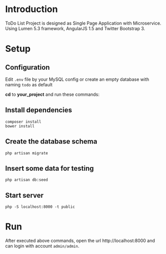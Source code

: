 # Introduction

ToDo List Project is designed as Single Page Application with Microservice.
Using Lumen 5.3 framework, AngularJS 1.5 and Twitter Bootstrap 3.

# Setup

## Configuration

Edit `.env` file by your MySQL config or create an empty database with naming `todo` as default

**cd** to **your_project** and run these commands:

## Install dependencies
```
composer install
bower install
```

## Create the database schema
```
php artisan migrate
```

## Insert some data for testing
```
php artisan db:seed
```

## Start server
```
php -S localhost:8000 -t public
```

# Run

After executed above commands, open the url http://localhost:8000 and can login with account `admin/admin`.